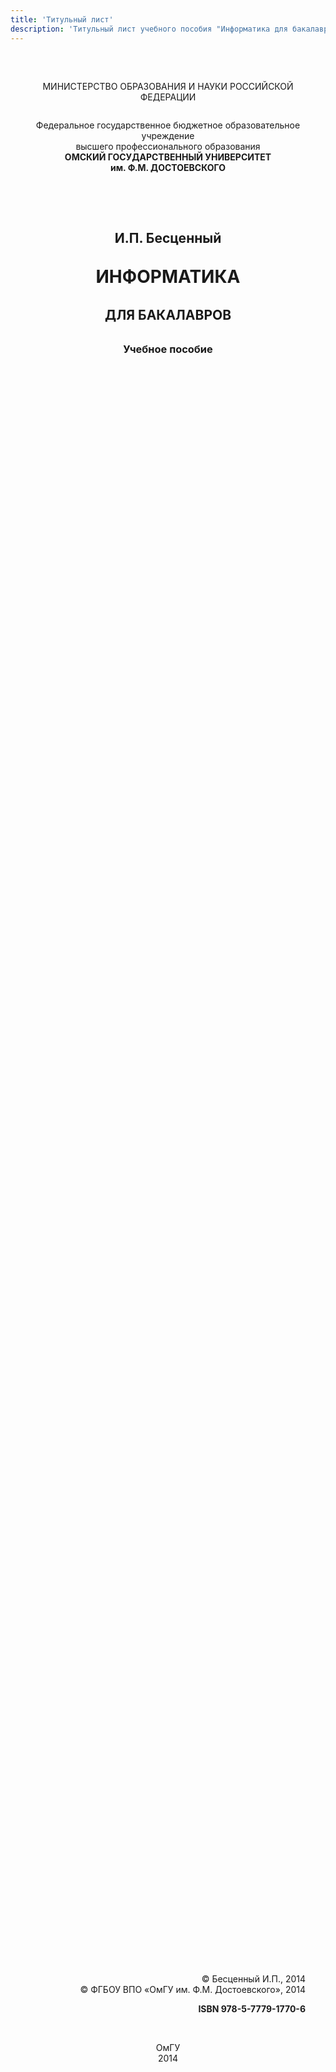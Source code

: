 ```yaml
---
title: 'Титульный лист'
description: 'Титульный лист учебного пособия "Информатика для бакалавров".'
---
```


<div class="title-page">

<p align="center">МИНИСТЕРСТВО ОБРАЗОВАНИЯ И НАУКИ РОССИЙСКОЙ ФЕДЕРАЦИИ</p>

<p align="center">
  Федеральное государственное бюджетное образовательное учреждение <br>
  высшего профессионального образования <br>
  <b>ОМСКИЙ ГОСУДАРСТВЕННЫЙ УНИВЕРСИТЕТ <br> им. Ф.М. ДОСТОЕВСКОГО</b>
</p>

<br><br>

<h2 align="center">И.П. Бесценный</h2>

<h1 align="center">ИНФОРМАТИКА</h1>
<h2 align="center">ДЛЯ БАКАЛАВРОВ</h2>

<h3 align="center">Учебное пособие</h3>

<div class="copyright-info">
  <p align="right">
    © Бесценный И.П., 2014 <br>
    © ФГБОУ ВПО «ОмГУ им. Ф.М. Достоевского», 2014
  </p>
  <p align="right">
    <strong>ISBN 978-5-7779-1770-6</strong>
  </p>
</div>

<br>

<p align="center">
  ОмГУ
  <br>
  2014
</p>

</div>

<style>
.title-page {
  max-width: 800px;
  margin: 0 auto;
  padding: 2rem;
  display: flex;
  flex-direction: column;
  justify-content: space-between;
  min-height: 80vh;
}
.title-page h1, .title-page h2, .title-page h3 {
  border-bottom: none;
  margin-top: 1rem;
  margin-bottom: 1rem;
}
.copyright-info {
  margin-top: auto; /* Прижимает этот блок к низу */
}
</style>

